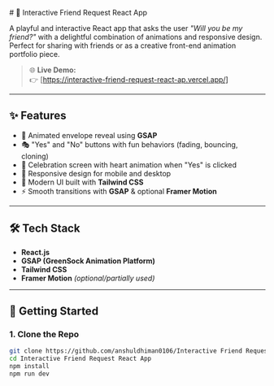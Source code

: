 \# 💌 Interactive Friend Request React App

A playful and interactive React app that asks the user _"Will you be my friend?"_ with a delightful combination of animations and responsive design. Perfect for sharing with friends or as a creative front-end animation portfolio piece.

> 🌐 **Live Demo:**  
> 👉 [https://interactive-friend-request-react-ap.vercel.app/]

---

## ✨ Features

- 💖 Animated envelope reveal using **GSAP**
- 🎭 "Yes" and "No" buttons with fun behaviors (fading, bouncing, cloning)
- 🎉 Celebration screen with heart animation when "Yes" is clicked
- 📱 Responsive design for mobile and desktop
- 🎨 Modern UI built with **Tailwind CSS**
- ⚡ Smooth transitions with **GSAP** & optional **Framer Motion**

---

## 🛠 Tech Stack

- **React.js**
- **GSAP (GreenSock Animation Platform)**
- **Tailwind CSS**
- **Framer Motion** *(optional/partially used)*

---

## 🚀 Getting Started

### 1. Clone the Repo

```bash
git clone https://github.com/anshuldhiman0106/Interactive Friend Request React App.git
cd Interactive Friend Request React App
npm install
npm run dev

